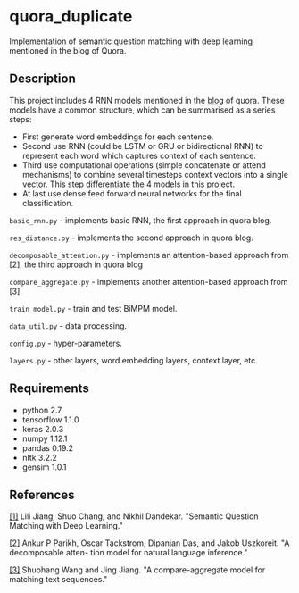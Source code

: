 # quora_duplicate
Implementation of semantic question matching with deep learning mentioned in the blog of Quora.

## Description

This project includes 4 RNN models mentioned in the [blog](https://engineering.quora.com/Semantic-Question-Matching-with-Deep-Learning) of quora. These models have a common structure, which can be summarised as a series steps:

- First generate word embeddings for each sentence.
- Second use RNN (could be LSTM or GRU or bidirectional RNN) to represent each word which captures context of each sentence.
- Third use computational operations (simple concatenate or attend mechanisms) to combine several timesteps context vectors into a single vector. This step differentiate the 4 models in this project.
- At last use dense feed forward neural networks for the final classification.



`basic_rnn.py` - implements basic RNN, the first approach in quora blog.

`res_distance.py` - implements the second approach in quora blog.

`decomposable_attention.py` - implements an attention-based approach from [2], the third approach in quora blog 

`compare_aggregate.py` - implements another attention-based approach from [3].

`train_model.py` - train and test BiMPM model.

`data_util.py` - data processing.

`config.py` - hyper-parameters.

`layers.py` - other layers, word embedding layers, context layer, etc.

## Requirements

- python 2.7
- tensorflow 1.1.0
- keras 2.0.3
- numpy 1.12.1
- pandas 0.19.2
- nltk 3.2.2
- gensim 1.0.1

## References

[[1]](https://engineering.quora.com/Semantic-Question-Matching-with-Deep-Learning) Lili Jiang, Shuo Chang, and Nikhil Dandekar. "Semantic Question Matching with Deep Learning."

[[2]](https://arxiv.org/abs/1611.01747) Ankur P Parikh, Oscar Tackstrom, Dipanjan Das, and Jakob Uszkoreit. "A decomposable atten- tion model for natural language inference."

[[3]](https://arxiv.org/abs/1606.01933) Shuohang Wang and Jing Jiang. "A compare-aggregate model for matching text sequences."